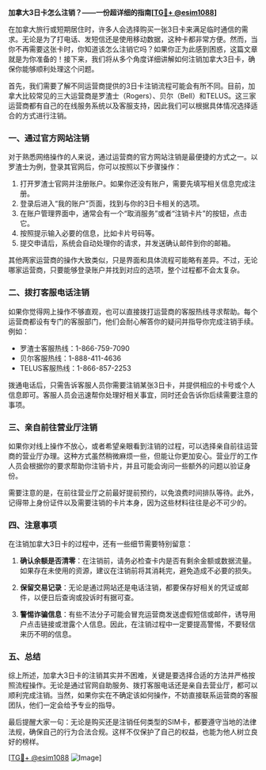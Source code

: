 **加拿大3日卡怎么注销？——一份超详细的指南[[TG💪+ @esim1088](https://t.me/s/esim1088)]**

在加拿大旅行或短期居住时，许多人会选择购买一张3日卡来满足临时通信的需求。无论是为了打电话、发短信还是使用移动数据，这种卡都非常方便。然而，当你不再需要这张卡时，你知道该怎么注销它吗？如果你正为此感到困惑，这篇文章就是为你准备的！接下来，我们将从多个角度详细讲解如何注销加拿大3日卡，确保你能够顺利处理这个问题。

首先，我们需要了解不同运营商提供的3日卡注销流程可能会有所不同。目前，加拿大比较常见的三大运营商是罗渣士（Rogers）、贝尔（Bell）和TELUS。这三家运营商都有自己的在线服务系统以及客服支持，因此我们可以根据具体情况选择适合的方式进行注销。

### **一、通过官方网站注销**
对于熟悉网络操作的人来说，通过运营商的官方网站注销是最便捷的方式之一。以罗渣士为例，登录其官网后，你可以按照以下步骤操作：

1. 打开罗渣士官网并注册账户。如果你还没有账户，需要先填写相关信息完成注册。
2. 登录后进入“我的账户”页面，找到与你的3日卡相关的选项。
3. 在账户管理界面中，通常会有一个“取消服务”或者“注销卡片”的按钮，点击它。
4. 按照提示输入必要的信息，比如卡片号码等。
5. 提交申请后，系统会自动处理你的请求，并发送确认邮件到你的邮箱。

其他两家运营商的操作大致类似，只是界面和具体流程可能略有差异。不过，无论哪家运营商，只要能够登录账户并找到对应的选项，整个过程都不会太复杂。

### **二、拨打客服电话注销**
如果你觉得网上操作不够直观，也可以直接拨打运营商的客服热线寻求帮助。每个运营商都设有专门的客服部门，他们会耐心解答你的疑问并指导你完成注销手续。例如：

- 罗渣士客服热线：1-866-759-7090
- 贝尔客服热线：1-888-411-4636
- TELUS客服热线：1-866-857-2253

拨通电话后，只需告诉客服人员你需要注销某张3日卡，并提供相应的卡号或个人信息即可。客服人员会迅速帮你处理好相关事宜，同时还会告诉你后续需要注意的事项。

### **三、亲自前往营业厅注销**
如果你对线上操作不放心，或者希望亲眼看到注销的过程，可以选择亲自前往运营商的营业厅办理。这种方式虽然稍微麻烦一些，但能让你更加安心。营业厅的工作人员会根据你的要求帮助你注销卡片，并且可能会询问一些额外的问题以验证身份。

需要注意的是，在前往营业厅之前最好提前预约，以免浪费时间排队等待。此外，记得带上身份证件以及需要注销的卡片本身，因为这些材料往往是必不可少的。

### **四、注意事项**
在注销加拿大3日卡的过程中，还有一些细节需要特别留意：

1. **确认余额是否清零**：在注销前，请务必检查卡内是否有剩余金额或数据流量。如果存在未使用的资源，建议在注销前将其消耗完，避免造成不必要的损失。
   
2. **保留交易记录**：无论是通过网站还是电话注销，都要保存好相关的凭证或邮件，以便日后查询或投诉时有据可查。

3. **警惕诈骗信息**：有些不法分子可能会冒充运营商发送虚假短信或邮件，诱导用户点击链接或泄露个人信息。因此，在注销过程中一定要提高警惕，不要轻信来历不明的信息。

### **五、总结**
综上所述，加拿大3日卡的注销其实并不困难，关键是要选择合适的方法并严格按照流程操作。无论是通过官网自助服务、拨打客服电话还是亲自去营业厅，都可以顺利完成注销。当然，如果你实在不确定该如何操作，不妨直接联系运营商的客服团队，他们一定会给予专业的指导。

最后提醒大家一句：无论是购买还是注销任何类型的SIM卡，都要遵守当地的法律法规，确保自己的行为合法合规。这样不仅保护了自己的权益，也能为他人树立良好的榜样。

[[TG💪+ @esim1088](https://t.me/s/esim1088) ![Image](https://i.postimg.cc/4NQfJmqS/Snipaste-2025-05-13-00-14-12.png)]